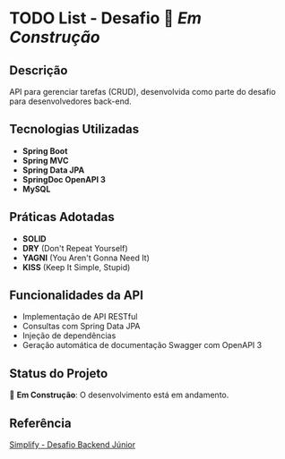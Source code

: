 # TODO List - Desafio 🚧 *Em Construção*

## Descrição
API para gerenciar tarefas (CRUD), desenvolvida como parte do desafio para desenvolvedores back-end.

## Tecnologias Utilizadas
- **Spring Boot**
- **Spring MVC**
- **Spring Data JPA**
- **SpringDoc OpenAPI 3**
- **MySQL**

## Práticas Adotadas
- **SOLID**
- **DRY** (Don't Repeat Yourself)
- **YAGNI** (You Aren't Gonna Need It)
- **KISS** (Keep It Simple, Stupid)

## Funcionalidades da API
- Implementação de API RESTful
- Consultas com Spring Data JPA
- Injeção de dependências
- Geração automática de documentação Swagger com OpenAPI 3

## Status do Projeto
🚧 **Em Construção**: O desenvolvimento está em andamento.

## Referência
[Simplify - Desafio Backend Júnior](https://github.com/simplify-tec/desafio-junior-backend-simplify)
